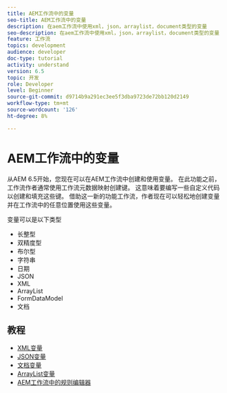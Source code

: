 ```yaml
---
title: AEM工作流中的变量
seo-title: AEM工作流中的变量
description: 在aem工作流中使用xml，json，arraylist，document类型的变量
seo-description: 在aem工作流中使用xml，json，arraylist，document类型的变量
feature: 工作流
topics: development
audience: developer
doc-type: tutorial
activity: understand
version: 6.5
topic: 开发
role: Developer
level: Beginner
source-git-commit: d9714b9a291ec3ee5f3dba9723de72bb120d2149
workflow-type: tm+mt
source-wordcount: '126'
ht-degree: 8%

---
```



# AEM工作流中的变量

从AEM 6.5开始，您现在可以在AEM工作流中创建和使用变量。 在此功能之前，工作流作者通常使用工作流元数据映射创建键。 这意味着要编写一些自定义代码以创建和填充这些键。 借助这一新的功能工作流，作者现在可以轻松地创建变量并在工作流中的任意位置使用这些变量。

变量可以是以下类型

* 长整型
* 双精度型
* 布尔型
* 字符串
* 日期
* JSON
* XML
* ArrayList
* FormDataModel
* 文档

## 教程

* [XML变量](part1.md)
* [JSON变量](part2.md)
* [文档变量](part3.md)
* [ArrayList变量](part4.md)
* [AEM工作流中的规则编辑器](part5.md)

